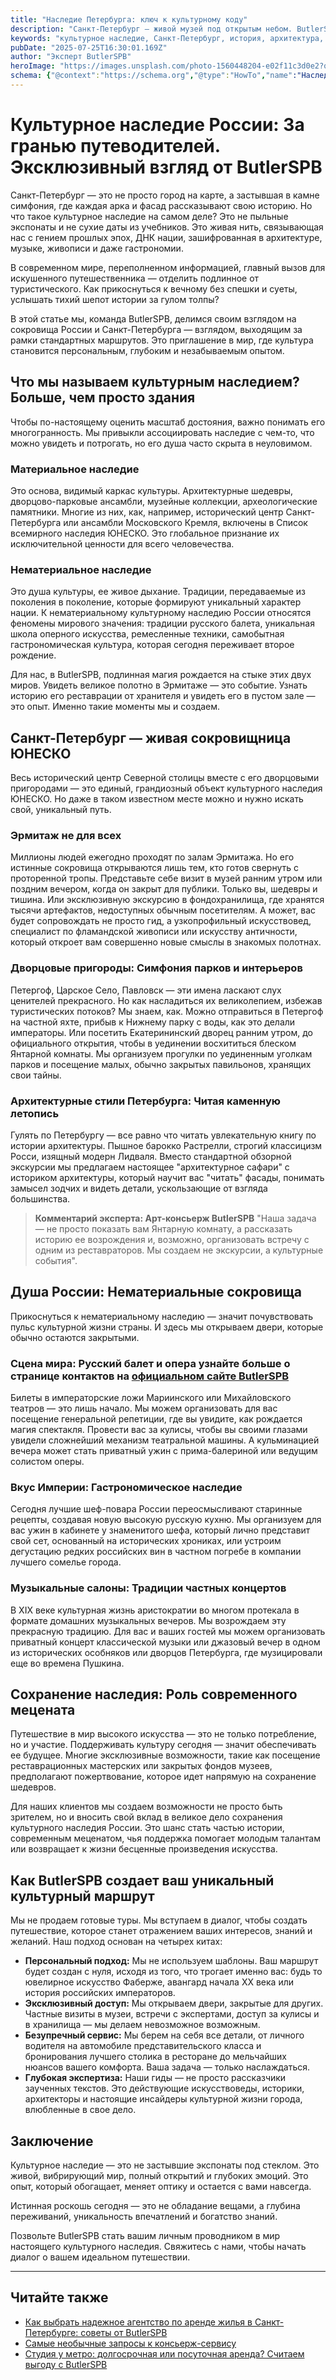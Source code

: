 ```yaml
---
title: "Наследие Петербурга: ключ к культурному коду"
description: "Санкт-Петербург – живой музей под открытым небом. ButlerSPB расскажет, почему сохранение его уникального культурного наследия так важно для будущих поколений."
keywords: "культурное наследие, Санкт-Петербург, история, архитектура, достопримечательности, сохранение наследия, ButlerSPB"
pubDate: "2025-07-25T16:30:01.169Z"
author: "Эксперт ButlerSPB"
heroImage: "https://images.unsplash.com/photo-1560448204-e02f11c3d0e2?q=80&w=2070&auto=format&fit=crop"
schema: {"@context":"https://schema.org","@type":"HowTo","name":"Наследие Петербурга: ключ к культурному коду","description":"Санкт-Петербург – живой музей под открытым небом. ButlerSPB расскажет, почему сохранение его уникального культурного наследия так важно для будущих поколений.","image":{"@type":"ImageObject","url":"https://images.unsplash.com/photo-1560448204-e02f11c3d0e2?q=80&w=2070&auto=format&fit=crop"},"aggregateRating":{"@type":"AggregateRating","ratingValue":"4.9","reviewCount":529,"bestRating":"5","worstRating":"1"},"publisher":{"@type":"Organization","name":"Блог ButlerSPB","logo":{"@type":"ImageObject","url":"https://butlerspb-blog.netlify.app/favicon.ico"}},"mainEntityOfPage":{"@type":"WebPage","@id":"https://butlerspb-blog.netlify.app/blog/kulturnoe-nasledie/"}}
---
```

# Культурное наследие России: За гранью путеводителей. Эксклюзивный взгляд от ButlerSPB

Санкт-Петербург — это не просто город на карте, а застывшая в камне симфония, где каждая арка и фасад рассказывают свою историю. Но что такое культурное наследие на самом деле? Это не пыльные экспонаты и не сухие даты из учебников. Это живая нить, связывающая нас с гением прошлых эпох, ДНК нации, зашифрованная в архитектуре, музыке, живописи и даже гастрономии.

В современном мире, переполненном информацией, главный вызов для искушенного путешественника — отделить подлинное от туристического. Как прикоснуться к вечному без спешки и суеты, услышать тихий шепот истории за гулом толпы?

В этой статье мы, команда ButlerSPB, делимся своим взглядом на сокровища России и Санкт-Петербурга — взглядом, выходящим за рамки стандартных маршрутов. Это приглашение в мир, где культура становится персональным, глубоким и незабываемым опытом.

## Что мы называем культурным наследием? Больше, чем просто здания

Чтобы по-настоящему оценить масштаб достояния, важно понимать его многогранность. Мы привыкли ассоциировать наследие с чем-то, что можно увидеть и потрогать, но его душа часто скрыта в неуловимом.

### Материальное наследие

Это основа, видимый каркас культуры. Архитектурные шедевры, дворцово-парковые ансамбли, музейные коллекции, археологические памятники. Многие из них, как, например, исторический центр Санкт-Петербурга или ансамбли Московского Кремля, включены в Список всемирного наследия ЮНЕСКО. Это глобальное признание их исключительной ценности для всего человечества.

### Нематериальное наследие

Это душа культуры, ее живое дыхание. Традиции, передаваемые из поколения в поколение, которые формируют уникальный характер нации. К нематериальному культурному наследию России относятся феномены мирового значения: традиции русского балета, уникальная школа оперного искусства, ремесленные техники, самобытная гастрономическая культура, которая сегодня переживает второе рождение.

Для нас, в ButlerSPB, подлинная магия рождается на стыке этих двух миров. Увидеть великое полотно в Эрмитаже — это событие. Узнать историю его реставрации от хранителя и увидеть его в пустом зале — это опыт. Именно такие моменты мы и создаем.

## Санкт-Петербург — живая сокровищница ЮНЕСКО

Весь исторический центр Северной столицы вместе с его дворцовыми пригородами — это единый, грандиозный объект культурного наследия ЮНЕСКО. Но даже в таком известном месте можно и нужно искать свой, уникальный путь.

### Эрмитаж не для всех

Миллионы людей ежегодно проходят по залам Эрмитажа. Но его истинные сокровища открываются лишь тем, кто готов свернуть с проторенной тропы. Представьте себе визит в музей ранним утром или поздним вечером, когда он закрыт для публики. Только вы, шедевры и тишина. Или эксклюзивную экскурсию в фондохранилища, где хранятся тысячи артефактов, недоступных обычным посетителям. А может, вас будет сопровождать не просто гид, а узкопрофильный искусствовед, специалист по фламандской живописи или искусству античности, который откроет вам совершенно новые смыслы в знакомых полотнах.

### Дворцовые пригороды: Симфония парков и интерьеров

Петергоф, Царское Село, Павловск — эти имена ласкают слух ценителей прекрасного. Но как насладиться их великолепием, избежав туристических потоков? Мы знаем, как. Можно отправиться в Петергоф на частной яхте, прибыв к Нижнему парку с воды, как это делали императоры. Или посетить Екатерининский дворец ранним утром, до официального открытия, чтобы в уединении восхититься блеском Янтарной комнаты. Мы организуем прогулки по уединенным уголкам парков и посещение малых, обычно закрытых павильонов, хранящих свои тайны.

### Архитектурные стили Петербурга: Читая каменную летопись

Гулять по Петербургу — все равно что читать увлекательную книгу по истории архитектуры. Пышное барокко Растрелли, строгий классицизм Росси, изящный модерн Лидваля. Вместо стандартной обзорной экскурсии мы предлагаем настоящее "архитектурное сафари" с историком архитектуры, который научит вас "читать" фасады, понимать замысел зодчих и видеть детали, ускользающие от взгляда большинства.

> **Комментарий эксперта: Арт-консьерж ButlerSPB**
> "Наша задача — не просто показать вам Янтарную комнату, а рассказать историю ее возрождения и, возможно, организовать встречу с одним из реставраторов. Мы создаем не экскурсии, а культурные события".

## Душа России: Нематериальные сокровища

Прикоснуться к нематериальному наследию — значит почувствовать пульс культурной жизни страны. И здесь мы открываем двери, которые обычно остаются закрытыми.

### Сцена мира: Русский балет и опера узнайте больше о странице контактов на <a href="https://butlerspb.ru/contacts" target="_blank" rel="nofollow">официальном сайте ButlerSPB</a>

Билеты в императорские ложи Мариинского или Михайловского театров — это лишь начало. Мы можем организовать для вас посещение генеральной репетиции, где вы увидите, как рождается магия спектакля. Провести вас за кулисы, чтобы вы своими глазами увидели сложнейший механизм театральной машины. А кульминацией вечера может стать приватный ужин с прима-балериной или ведущим солистом оперы.

### Вкус Империи: Гастрономическое наследие

Сегодня лучшие шеф-повара России переосмысливают старинные рецепты, создавая новую высокую русскую кухню. Мы организуем для вас ужин в кабинете у знаменитого шефа, который лично представит свой сет, основанный на исторических хрониках, или устроим дегустацию редких российских вин в частном погребе в компании лучшего сомелье города.

### Музыкальные салоны: Традиции частных концертов

В XIX веке культурная жизнь аристократии во многом протекала в формате домашних музыкальных вечеров. Мы возрождаем эту прекрасную традицию. Для вас и ваших гостей мы можем организовать приватный концерт классической музыки или джазовый вечер в одном из исторических особняков или дворцов Петербурга, где музицировали еще во времена Пушкина.

## Сохранение наследия: Роль современного мецената

Путешествие в мир высокого искусства — это не только потребление, но и участие. Поддерживать культуру сегодня — значит обеспечивать ее будущее. Многие эксклюзивные возможности, такие как посещение реставрационных мастерских или закрытых фондов музеев, предполагают пожертвование, которое идет напрямую на сохранение шедевров.

Для наших клиентов мы создаем возможности не просто быть зрителем, но и вносить свой вклад в великое дело сохранения культурного наследия России. Это шанс стать частью истории, современным меценатом, чья поддержка помогает молодым талантам или возвращает к жизни бесценные произведения искусства.

## Как ButlerSPB создает ваш уникальный культурный маршрут

Мы не продаем готовые туры. Мы вступаем в диалог, чтобы создать путешествие, которое станет отражением ваших интересов, знаний и желаний. Наш подход основан на четырех китах:

*   **Персональный подход:** Мы не используем шаблоны. Ваш маршрут будет создан с нуля, исходя из того, что трогает именно вас: будь то ювелирное искусство Фаберже, авангард начала XX века или история российских императоров.
*   **Эксклюзивный доступ:** Мы открываем двери, закрытые для других. Частные визиты в музеи, встречи с экспертами, доступ за кулисы и в хранилища — мы делаем невозможное возможным.
*   **Безупречный сервис:** Мы берем на себя все детали, от личного водителя на автомобиле представительского класса и бронирования лучшего столика в ресторане до мельчайших нюансов вашего комфорта. Ваша задача — только наслаждаться.
*   **Глубокая экспертиза:** Наши гиды — не просто рассказчики заученных текстов. Это действующие искусствоведы, историки, архитекторы и настоящие инсайдеры культурной жизни города, влюбленные в свое дело.

## Заключение

Культурное наследие — это не застывшие экспонаты под стеклом. Это живой, вибрирующий мир, полный открытий и глубоких эмоций. Это опыт, который обогащает, меняет оптику и остается с вами навсегда.

Истинная роскошь сегодня — это не обладание вещами, а глубина переживаний, уникальность впечатлений и богатство знаний.

Позвольте ButlerSPB стать вашим личным проводником в мир настоящего культурного наследия. Свяжитесь с нами, чтобы начать диалог о вашем идеальном путешествии.

---

## Читайте также

*   [Как выбрать надежное агентство по аренде жилья в Санкт-Петербурге: советы от ButlerSPB](/blog/agentstvo-po-arende-zhilya-v-sankt-peterburge/)
*   [Самые необычные запросы к консьерж-сервису](/blog/zaprosy-konserzha/)
*   [Студия у метро: долгосрочная или посуточная аренда? Считаем выгоду с ButlerSPB](/blog/dolgosrochnaya-arenda-ili-posutochnaya-chto-vybrat-dlya-studii-u-metro/)

